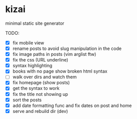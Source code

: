 # kizai
minimal static site generator

TODO:
- [x] fix mobile view
- [x] rename posts to avoid slug manipulation in the code
- [x] fix image paths in posts (vim arglist ftw)
- [x] fix the css (URL underline)
- [x] syntax highlighting
- [x] books with no page show broken html syntax
- [ ] walk over dirs and watch them
- [x] fix homepage (show posts)
- [x] get the syntax to work
- [x] fix the title not showing up
- [x] sort the posts
- [x] add date formatting func and fix dates on post and home
- [x] serve and rebuild dir (dev)
